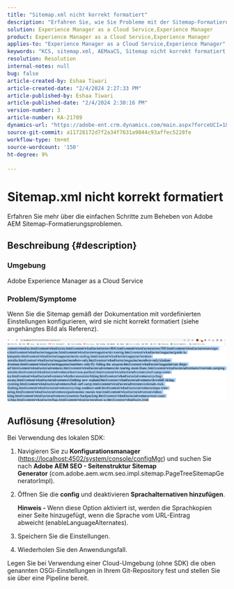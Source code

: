```yaml
---
title: "Sitemap.xml nicht korrekt formatiert"
description: "Erfahren Sie, wie Sie Probleme mit der Sitemap-Formatierung in Adobe AEM ohne Komplikationen beheben können."
solution: Experience Manager as a Cloud Service,Experience Manager
product: Experience Manager as a Cloud Service,Experience Manager
applies-to: "Experience Manager as a Cloud Service,Experience Manager"
keywords: "KCS, sitemap.xml, AEMaaCS, Sitemap nicht korrekt formatiert, Seitenstruktur Sitemap Generator, Sprachalternative"
resolution: Resolution
internal-notes: null
bug: false
article-created-by: Eshaa Tiwari
article-created-date: "2/4/2024 2:27:33 PM"
article-published-by: Eshaa Tiwari
article-published-date: "2/4/2024 2:30:16 PM"
version-number: 3
article-number: KA-21789
dynamics-url: "https://adobe-ent.crm.dynamics.com/main.aspx?forceUCI=1&pagetype=entityrecord&etn=knowledgearticle&id=a654be82-69c3-ee11-9079-6045bd006295"
source-git-commit: a11728172d7f2a34f7631a9044c93affec5228fe
workflow-type: tm+mt
source-wordcount: '150'
ht-degree: 9%

---
```


# Sitemap.xml nicht korrekt formatiert


Erfahren Sie mehr über die einfachen Schritte zum Beheben von Adobe AEM Sitemap-Formatierungsproblemen.

## Beschreibung {#description}


### <b>Umgebung</b>

Adobe Experience Manager as a Cloud Service



### <b>Problem/Symptome</b>

Wenn Sie die Sitemap gemäß der Dokumentation mit vordefinierten Einstellungen konfigurieren, wird sie nicht korrekt formatiert (siehe angehängtes Bild als Referenz).

![](assets/___a754be82-69c3-ee11-9079-6045bd006295___.png)


## Auflösung {#resolution}


Bei Verwendung des lokalen SDK:

1. Navigieren Sie zu <b>Konfigurationsmanager</b> ([https://localhost:4502/system/console/configMgr](http://localhost:4502/system/console/configMgr%29 "Folgen Sie dem Link")) und suchen Sie nach <b>Adobe AEM SEO - Seitenstruktur Sitemap Generator</b> (com.adobe.aem.wcm.seo.impl.sitemap.PageTreeSitemapGeneratorImpl).


2. Öffnen Sie die <b>config</b> und deaktivieren <b>Sprachalternativen hinzufügen</b>.



   <b>Hinweis - </b>Wenn diese Option aktiviert ist, werden die Sprachkopien einer Seite hinzugefügt, wenn die Sprache vom URL-Eintrag abweicht<b> </b>(enableLanguageAlternates).


3. Speichern Sie die Einstellungen.


4. Wiederholen Sie den Anwendungsfall.


Legen Sie bei Verwendung einer Cloud-Umgebung (ohne SDK) die oben genannten OSGi-Einstellungen in Ihrem Git-Repository fest und stellen Sie sie über eine Pipeline bereit.
